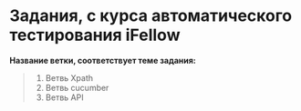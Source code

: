 # Задания, с курса автоматического тестирования iFellow


__Название ветки, соответствует теме задания:__
>1. Ветвь Xpath
>2. Ветвь cucumber
>3. Ветвь API

